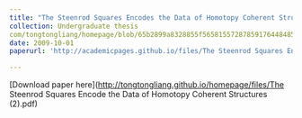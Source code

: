 ```yaml
---
title: "The Steenrod Squares Encodes the Data of Homotopy Coherent Structure"
collection: Undergraduate thesis
com/tongtongliang/homepage/blob/65b2899a8328855f565815572878591764484856/files/The%20Steenrod%20Squares%20Encode%20the%20Data%20of%20Homotopy%20Coherent%20Structures%20(2).pdf
date: 2009-10-01
paperurl: 'http://academicpages.github.io/files/The Steenrod Squares Encode the Data of Homotopy Coherent Structures (2).pdf'

---
```


[Download paper here](http://tongtongliang.github.io/homepage/files/The Steenrod Squares Encode the Data of Homotopy Coherent Structures (2).pdf)

